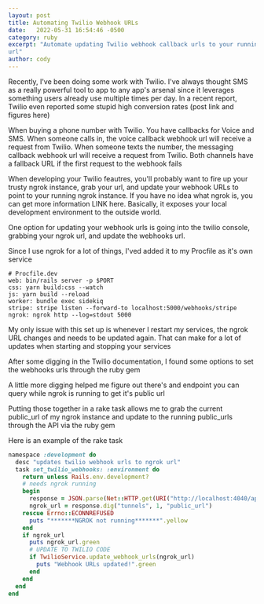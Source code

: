 ```yaml
---
layout: post
title: Automating Twilio Webhook URLs
date:   2022-05-31 16:54:46 -0500
category: ruby
excerpt: "Automate updating Twilio webhook callback urls to your running ngrok
url"
author: cody
---
```

Recently, I've been doing some work with Twilio.  I've always thought SMS as a
really powerful tool to app to any app's arsenal since it leverages something
users already use multiple times per day.  In a recent report, Twilio even
reported some stupid high conversion rates (post link and figures here)

When buying a phone number with Twilio.  You have callbacks for Voice and SMS.
When someone calls in, the voice callback webhook url will receive a request
from Twilio.  When someone texts the number, the messaging callback webhook url
will receive a request from Twilio.  Both channels have a fallback URL if the
first request to the webhook fails

When developing your Twilio feautres, you'll probably want to fire up your
trusty ngrok instance, grab your url, and update your webhook URLs to point to
your running ngrok instance.  If you have no idea what ngrok is, you can get
more information LINK here. Basically, it exposes your local development
environment to the outside world.

One option for updating your webhook urls is going into the twilio console,
grabbing your ngrok url, and update the webhooks url.

Since I use ngrok for a lot of things, I'ved added it to my Procfile as it's own
service

```
# Procfile.dev
web: bin/rails server -p $PORT
css: yarn build:css --watch
js: yarn build --reload
worker: bundle exec sidekiq
stripe: stripe listen --forward-to localhost:5000/webhooks/stripe
ngrok: ngrok http --log=stdout 5000
```

My only issue with this set up is whenever I restart my services, the ngrok URL
changes and needs to be updated again.  That can make for a lot of updates when
starting and stopping your services

After some digging in the Twilio documentation, I found some options to set the
webhooks urls through the ruby gem

A little more digging helped me figure out there's and endpoint you can query
while ngrok is running to get it's public url

Putting those together in a rake task allows me to grab the current public_url
of my ngrok instance and update to the running public_urls through the API via the ruby gem 

Here is an example of the rake task
```ruby
namespace :development do
  desc "updates twilio webhook urls to ngrok url"
  task set_twilio_webhooks: :environment do
    return unless Rails.env.development?
    # needs ngrok running
    begin
      response = JSON.parse(Net::HTTP.get(URI("http://localhost:4040/api/tunnels")))
      ngrok_url = response.dig("tunnels", 1, "public_url")
    rescue Errno::ECONNREFUSED
      puts "*******NGROK not running*******".yellow
    end
    if ngrok_url
      puts ngrok_url.green
      # UPDATE TO TWILIO CODE
      if TwilioService.update_webhook_urls(ngrok_url)
        puts "Webhook URLs updated!".green
      end
    end
  end
end
```
